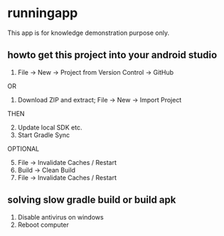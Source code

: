 # runningapp

This app is for knowledge demonstration purpose only.

## howto get this project into your android studio

1) File -> New -> Project from Version Control -> GitHub

OR

1) Download ZIP and extract; File -> New -> Import Project

THEN

2) Update local SDK etc.
3) Start Gradle Sync

OPTIONAL

5) File -> Invalidate Caches / Restart
6) Build -> Clean Build
7) File -> Invalidate Caches / Restart

## solving slow gradle build or build apk

1) Disable antivirus on windows
2) Reboot computer